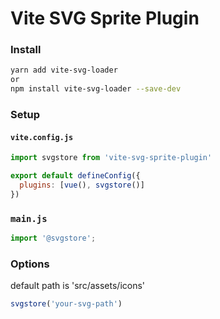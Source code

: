 # Vite SVG Sprite Plugin

### Install
```bash
yarn add vite-svg-loader
or 
npm install vite-svg-loader --save-dev 
```

### Setup

#### `vite.config.js`
```js
import svgstore from 'vite-svg-sprite-plugin'

export default defineConfig({
  plugins: [vue(), svgstore()]
})
```
### `main.js`
```js
import '@svgstore';
```

### Options
default path is 'src/assets/icons'
```js
svgstore('your-svg-path')
```

